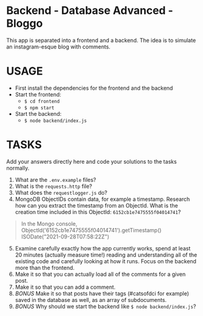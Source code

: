 # Backend - Database Advanced - Bloggo

This app is separated into a frontend and a backend. The idea is to simulate an instagram-esque blog with comments.

# USAGE

- First install the dependencies for the frontend and the backend
- Start the frontend:
    - `$ cd frontend`
    - `$ npm start`
- Start the backend:
    - `$ node backend/index.js`

# TASKS

Add your answers directly here and code your solutions to the tasks normally.

1. What are the `.env.example` files?
2. What is the `requests.http` file?
3. What does the `requestlogger.js` do?
4. MongoDB ObjectIDs contain data, for example a timestamp. Research how can you extract the timestamp from an ObjectId. What is the creation time included in this ObjectId: `6152cb1e7475555f04014741`?

> In the Mongo console,
> ObjectId('6152cb1e7475555f04014741').getTimestamp()
> ISODate("2021-09-28T07:58:22Z")

5. Examine carefully exactly how the app currently works, spend at least 20 minutes (actually measure time!) reading and understanding all of the existing code and carefully looking at how it runs. Focus on the backend more than the frontend.
6. Make it so that you can actually load all of the comments for a given post.
7. Make it so that you can add a comment.
8. *BONUS* Make it so that posts have their tags (#catsofdci for example) saved in the database as well, as an array of subdocuments.
9. *BONUS* Why should we start the backend like `$ node backend/index.js`?
